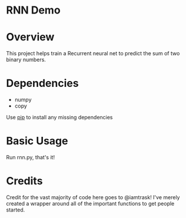 # RNN Demo

Overview
============
This project helps train a Recurrent neural net to predict the sum of two binary numbers.

Dependencies
============
* numpy
* copy

Use [pip](https://pypi.python.org/pypi/pip) to install any missing dependencies

Basic Usage
===========

Run rnn.py, that's it! 



Credits
===========
Credit for the vast majority of code here goes to @iamtrask! I've merely created a wrapper around all of the important functions to get people started.
